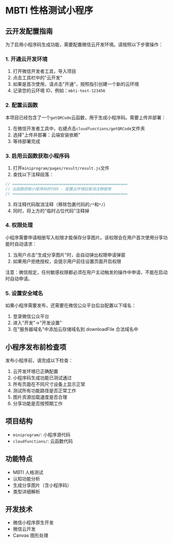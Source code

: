 # MBTI 性格测试小程序

## 云开发配置指南

为了启用小程序码生成功能，需要配置微信云开发环境。请按照以下步骤操作：

### 1. 开通云开发环境

1. 打开微信开发者工具，导入项目
2. 点击工具栏中的"云开发"
3. 如果是首次使用，请点击"开通"，按照指引创建一个新的云环境
4. 记录您的云环境 ID，例如：`mbti-test-123456`

### 2. 配置云函数

本项目已经包含了一个`getQRCode`云函数，用于生成小程序码。需要上传并部署：

1. 在微信开发者工具中，右键点击`cloudfunctions/getQRCode`文件夹
2. 选择"上传并部署：云端安装依赖"
3. 等待部署完成

### 3. 启用云函数获取小程序码

1. 打开`miniprogram/pages/result/result.js`文件
2. 查找以下注释段落：

```js
// ==================================================
// 云函数获取小程序码的代码 - 配置云环境后取消注释使用
// ==================================================
```

3. 将注释代码取消注释（移除包裹代码的`/*`和`*/`）
4. 同时，将上方的"临时占位代码"注释掉

### 4. 权限处理

小程序需要申请相册写入权限才能保存分享图片。该权限会在用户首次使用分享功能时自动请求：

1. 当用户点击"生成分享图片"时，会自动弹出权限申请弹窗
2. 如果用户拒绝授权，会提示用户前往设置页面开启权限

注意：微信规定，任何敏感权限都必须在用户主动触发的操作中申请，不能在启动时自动申请。

### 5. 设置安全域名

如果小程序需要发布，还需要在微信公众平台后台配置以下域名：

1. 登录微信公众平台
2. 进入"开发"->"开发设置"
3. 在"服务器域名"中添加云存储域名到 downloadFile 合法域名中

## 小程序发布前检查项

发布小程序前，请完成以下检查：

1. 云开发环境已正确配置
2. 小程序码生成功能已测试通过
3. 所有页面在不同尺寸设备上显示正常
4. 测试所有功能路径是否正常工作
5. 图片资源加载速度是否合理
6. 分享功能是否按预期工作

## 项目结构

- `miniprogram/`: 小程序源代码
- `cloudfunctions/`: 云函数代码

## 功能特点

- MBTI 人格测试
- 认知功能分析
- 生成分享图片（含小程序码）
- 类型详细解析

## 开发技术

- 微信小程序原生开发
- 微信云开发
- Canvas 图形处理
